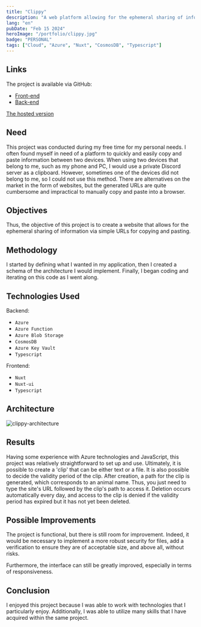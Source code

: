 ```yaml
---
title: "Clippy"
description: "A web platform allowing for the ephemeral sharing of information, following the model of Pastebin."
lang: "en"
pubDate: "Feb 15 2024"
heroImage: "/portfolio/clippy.jpg"
badge: "PERSONAL"
tags: ["Cloud", "Azure", "Nuxt", "CosmosDB", "Typescript"]
---
```


## Links
The project is available via GitHub:
* [Front-end](https://github.com/IssamSisbane/clippy-frontend)
* [Back-end](https://github.com/IssamSisbane/clippy-backend)

[The hosted version](https://clippy.snzprojects.tech/)

## Need
This project was conducted during my free time for my personal needs. I often found myself in need of a platform to quickly and easily copy and paste information between two devices. When using two devices that belong to me, such as my phone and PC, I would use a private Discord server as a clipboard. However, sometimes one of the devices did not belong to me, so I could not use this method. There are alternatives on the market in the form of websites, but the generated URLs are quite cumbersome and impractical to manually copy and paste into a browser.

## Objectives
Thus, the objective of this project is to create a website that allows for the ephemeral sharing of information via simple URLs for copying and pasting.

## Methodology
I started by defining what I wanted in my application, then I created a schema of the architecture I would implement. Finally, I began coding and iterating on this code as I went along.

## Technologies Used
Backend:
* `Azure`
* `Azure Function`
* `Azure Blob Storage`
* `CosmosDB`
* `Azure Key Vault`
* `Typescript`

Frontend:
* `Nuxt`
* `Nuxt-ui`
* `Typescript`

## Architecture
![clippy-architecture](/portfolio/clippy-architecture.webp)

## Results
Having some experience with Azure technologies and JavaScript, this project was relatively straightforward to set up and use. Ultimately, it is possible to create a 'clip' that can be either text or a file. It is also possible to decide the validity period of the clip. After creation, a path for the clip is generated, which corresponds to an animal name. Thus, you just need to type the site's URL followed by the clip's path to access it. Deletion occurs automatically every day, and access to the clip is denied if the validity period has expired but it has not yet been deleted.

## Possible Improvements
The project is functional, but there is still room for improvement. Indeed, it would be necessary to implement a more robust security for files, add a verification to ensure they are of acceptable size, and above all, without risks.

Furthermore, the interface can still be greatly improved, especially in terms of responsiveness.

## Conclusion
I enjoyed this project because I was able to work with technologies that I particularly enjoy. Additionally, I was able to utilize many skills that I have acquired within the same project.

